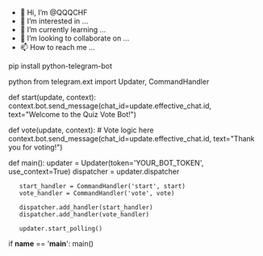 - 👋 Hi, I’m @QQQCHF
- 👀 I’m interested in ...
- 🌱 I’m currently learning ...
- 💞️ I’m looking to collaborate on ...
- 📫 How to reach me ...

<!---
QQQCHF/QQQCHF is a ✨ special ✨ repository because its `README.md` (this file) appears on your GitHub profile.
You can click the Preview link to take a look at your changes.
--->

   pip install python-telegram-bot

   python
   from telegram.ext import Updater, CommandHandler

   def start(update, context):
       context.bot.send_message(chat_id=update.effective_chat.id, text="Welcome to the Quiz Vote Bot!")

   def vote(update, context):
       # Vote logic here
       context.bot.send_message(chat_id=update.effective_chat.id, text="Thank you for voting!")

   def main():
       updater = Updater(token='YOUR_BOT_TOKEN', use_context=True)
       dispatcher = updater.dispatcher

       start_handler = CommandHandler('start', start)
       vote_handler = CommandHandler('vote', vote)

       dispatcher.add_handler(start_handler)
       dispatcher.add_handler(vote_handler)

       updater.start_polling()

   if __name__ == '__main__':
       main()

   

